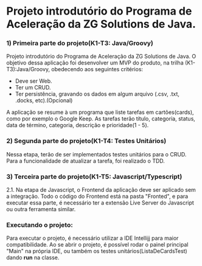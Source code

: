 

<h1 >Projeto introdutório do Programa de Aceleração da ZG Solutions de Java.</h1>

<h3>1) Primeira parte do projeto(K1-T3: Java/Groovy)</h3> 

Projeto introdutório do Programa de Aceleração da ZG Solutions de Java.
  O objetivo dessa aplicação foi desenvolver um MVP do produto, na trilha (K1-T3):Java/Groovy, obedecendo aos seguintes critérios:
   - Deve ser Web.
   - Ter um CRUD.
   - Ter persistência, gravando os dados em algum arquivo (.csv, .txt, .docks, etc).(Opcional)

A aplicação se resume à um programa que liste tarefas em cartões(cards), como por exemplo o Google Keep. As tarefas terão título, categoria, status, data de término, categoria, descrição e prioridade(1 - 5). 


<h3>2) Segunda parte do projeto(K1-T4: Testes Unitários)</h3>

  Nessa etapa, terão de ser implementados testes unitários para o CRUD. Para a funcionalidade de atualizar a tarefa, foi realizado o TDD.

<h3>3) Terceira parte do projeto(K1-T5: Javascript/Typescript)</h3>

  2.1. Na etapa de Javascript, o Frontend da aplicação deve ser aplicado sem a integração. Todo o código do Frontend está na pasta "Fronted", e para executar essa parte, é necessário ter a extensão Live Server do Javascript ou outra ferramenta similar.


<h3>Executando o projeto: </h3>
  Para executar o projeto, é necessário utilizar a IDE Intellijj para maior compatibilidade. Ao se abrir o projeto, é possível rodar o painel principal "Main" na própria IDE, ou também os testes unitários(ListaDeCardsTest) dando <b>run</b> na classe.

